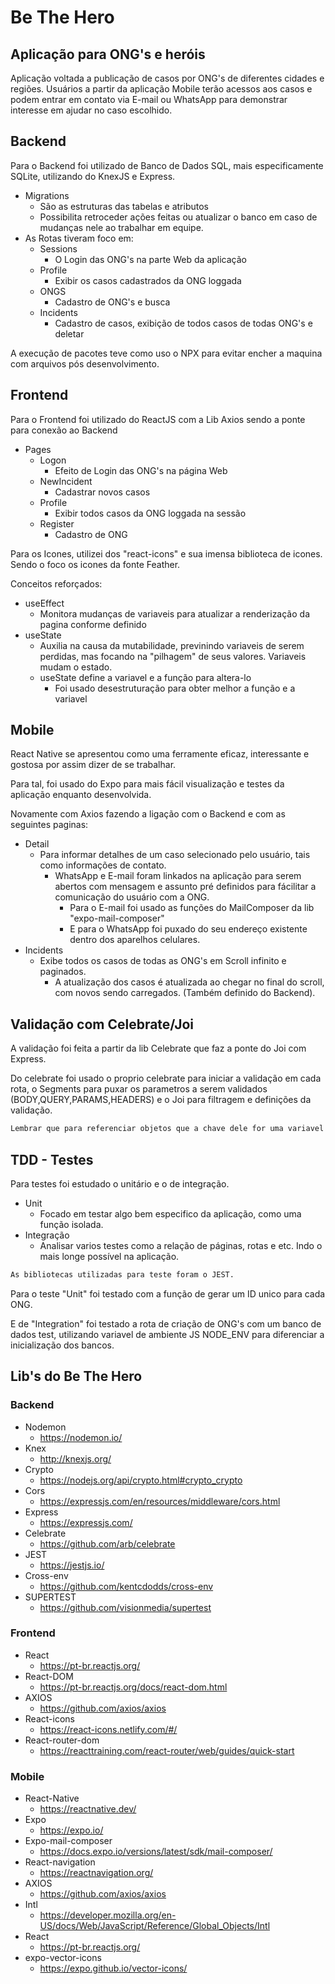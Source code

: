 # Be The Hero

## Aplicação para ONG's e heróis

Aplicação voltada a publicação de casos por ONG's de diferentes cidades e regiões.
Usuários a partir da aplicação Mobile terão acessos aos casos e podem entrar em contato via E-mail ou WhatsApp para demonstrar interesse em ajudar no caso escolhido.

## Backend

Para o Backend foi utilizado de Banco de Dados SQL, mais especificamente SQLite, utilizando do KnexJS e Express.

* Migrations
  * São as estruturas das tabelas e atributos
  * Possibilita retroceder ações feitas ou atualizar o banco em caso de mudanças nele ao trabalhar em equipe.
* As Rotas tiveram foco em:
  * Sessions
    * O Login das ONG's na parte Web da aplicação
  * Profile
    * Exibir os casos cadastrados da ONG loggada
  * ONGS
    * Cadastro de ONG's e busca
  * Incidents
    * Cadastro de casos, exibição de todos casos de todas ONG's e deletar

A execução de pacotes teve como uso o NPX para evitar encher a maquina com arquivos pós desenvolvimento.

## Frontend

Para o Frontend foi utilizado do ReactJS com a Lib Axios sendo a ponte para conexão ao Backend

* Pages
  * Logon
    * Efeito de Login das ONG's na página Web
  * NewIncident
    * Cadastrar novos casos
  * Profile
    * Exibir todos casos da ONG loggada na sessão
  * Register
    * Cadastro de ONG
  
Para os Icones, utilizei dos "react-icons" e sua imensa biblioteca de icones. Sendo o foco os icones da fonte Feather.

Conceitos reforçados:
* useEffect
  * Monitora mudanças de variaveis para atualizar a renderização da pagina conforme definido
* useState
  * Auxilia na causa da mutabilidade, previnindo variaveis de serem perdidas, mas focando na "pilhagem" de seus valores. Variaveis mudam o estado.
  * useState define a variavel e a função para altera-lo
    * Foi usado desestruturação para obter melhor a função e a variavel

## Mobile

React Native se apresentou como uma ferramente eficaz, interessante e gostosa por assim dizer de se trabalhar.

Para tal, foi usado do Expo para mais fácil visualização e testes da aplicação enquanto desenvolvida.

Novamente com Axios fazendo a ligação com o Backend e com as seguintes paginas:
* Detail
  * Para informar detalhes de um caso selecionado pelo usuário, tais como informações de contato.
    * WhatsApp e E-mail foram linkados na aplicação para serem abertos com mensagem e assunto pré definidos para fácilitar a comunicação do usuário com a ONG.
      * Para o E-mail foi usado as funções do MailComposer da lib "expo-mail-composer"
      * E para o WhatsApp foi puxado do seu endereço existente dentro dos aparelhos celulares.
* Incidents
  * Exibe todos os casos de todas as ONG's em Scroll infinito e paginados.
    * A atualização dos casos é atualizada ao chegar no final do scroll, com novos sendo carregados. (Também definido do Backend).

## Validação com Celebrate/Joi

A validação foi feita a partir da lib Celebrate que faz a ponte do Joi com Express.

Do celebrate foi usado o proprio celebrate para iniciar a validação em cada rota, o Segments para puxar os parametros a serem validados (BODY,QUERY,PARAMS,HEADERS) e o Joi para filtragem e definições da validação.

```txt
Lembrar que para referenciar objetos que a chave dele for uma variavel do JavaScript, deve se fazer dentro de cochetes [ ].
```

## TDD - Testes

Para testes foi estudado o unitário e o de integração.

* Unit
  * Focado em testar algo bem especifico da aplicação, como uma função isolada.
* Integração
  * Analisar varios testes como a relação de páginas, rotas e etc. Indo o mais longe possível na aplicação.

```txt  
As bibliotecas utilizadas para teste foram o JEST.
```

Para o teste "Unit" foi testado com a função de gerar um ID unico para cada ONG.

E de "Integration" foi testado a rota de criação de ONG's com um banco de dados test, utilizando variavel de ambiente JS NODE_ENV para diferenciar a inicialização dos bancos.

## Lib's do Be The Hero

### Backend

* Nodemon
  * https://nodemon.io/
* Knex
  * http://knexjs.org/
* Crypto
  * https://nodejs.org/api/crypto.html#crypto_crypto
* Cors
  * https://expressjs.com/en/resources/middleware/cors.html
* Express
  * https://expressjs.com/
* Celebrate
  * https://github.com/arb/celebrate
* JEST
  * https://jestjs.io/
* Cross-env
  * https://github.com/kentcdodds/cross-env
* SUPERTEST
  * https://github.com/visionmedia/supertest

### Frontend

* React
  * https://pt-br.reactjs.org/
* React-DOM
  * https://pt-br.reactjs.org/docs/react-dom.html
* AXIOS
  * https://github.com/axios/axios
* React-icons
  * https://react-icons.netlify.com/#/
* React-router-dom
  * https://reacttraining.com/react-router/web/guides/quick-start

### Mobile

* React-Native
  * https://reactnative.dev/
* Expo
  * https://expo.io/
* Expo-mail-composer
  * https://docs.expo.io/versions/latest/sdk/mail-composer/
* React-navigation
  * https://reactnavigation.org/
* AXIOS
  * https://github.com/axios/axios
* Intl
  * https://developer.mozilla.org/en-US/docs/Web/JavaScript/Reference/Global_Objects/Intl
* React
  * https://pt-br.reactjs.org/
* expo-vector-icons
  * https://expo.github.io/vector-icons/

